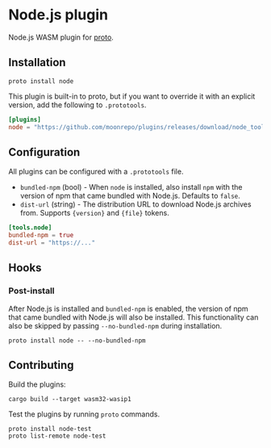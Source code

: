 # Node.js plugin

Node.js WASM plugin for [proto](https://github.com/moonrepo/proto).

## Installation

```shell
proto install node
```

This plugin is built-in to proto, but if you want to override it with an explicit version, add the following to `.prototools`.

```toml
[plugins]
node = "https://github.com/moonrepo/plugins/releases/download/node_tool-vX.Y.Z/node_tool.wasm"
```

## Configuration

All plugins can be configured with a `.prototools` file.

- `bundled-npm` (bool) - When `node` is installed, also install `npm` with the version of npm that came bundled with Node.js. Defaults to `false`.
- `dist-url` (string) - The distribution URL to download Node.js archives from. Supports `{version}` and `{file}` tokens.

```toml
[tools.node]
bundled-npm = true
dist-url = "https://..."
```

## Hooks

### Post-install

After Node.js is installed and `bundled-npm` is enabled, the version of npm that came bundled with Node.js will also be installed. This functionality can also be skipped by passing `--no-bundled-npm` during installation.

```shell
proto install node -- --no-bundled-npm
```

## Contributing

Build the plugins:

```shell
cargo build --target wasm32-wasip1
```

Test the plugins by running `proto` commands.

```shell
proto install node-test
proto list-remote node-test
```
